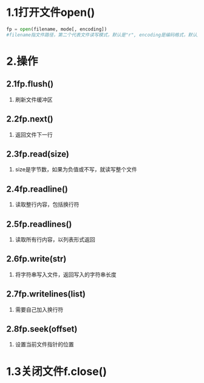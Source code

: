 # 

# 1.1打开文件open()

```python
fp = open(filename, mode[, encoding])
#filename指文件路径，第二个代表文件读写模式，默认是"r", encoding是编码格式，默认是utf-8
```





# 2.操作

## 2.1fp.flush()

1. 刷新文件缓冲区



## 2.2fp.next()

1. 返回文件下一行



## 2.3fp.read(size)

1. size是字节数，如果为负值或不写，就读写整个文件



## 2.4fp.readline()

1. 读取整行内容，包括换行符

## 2.5fp.readlines()

1. 读取所有行内容，以列表形式返回





## 2.6fp.write(str)

1. 将字符串写入文件，返回写入的字符串长度



## 2.7fp.writelines(list)

1. 需要自己加入换行符



## 2.8fp.seek(offset)

1. 设置当前文件指针的位置

# 1.3关闭文件f.close()